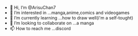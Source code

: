 - 👋 Hi, I’m @ArisuChan7
- 👀 I’m interested in ...manga,anime,comics and videogames
- 🌱 I’m currently learning ...how to draw well(i'm a self-tought)
- 💞️ I’m looking to collaborate on ...a manga
- 📫 How to reach me ...discord

<!---
ArisuChan7/ArisuChan7 is a ✨ special ✨ repository because its `README.md` (this file) appears on your GitHub profile.
You can click the Preview link to take a look at your changes.
--->
